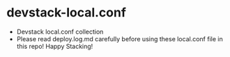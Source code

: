 # devstack-local.conf
- Devstack local.conf collection
- Please read deploy.log.md carefully before using these local.conf file in this repo!
Happy Stacking!
